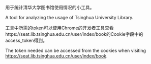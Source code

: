 用于统计清华大学图书馆使用情况的小工具。

A tool for analyzing the usage of Tsinghua University Library.

工具中所需的token可以使用Chrome的开发者工具查看https://seat.lib.tsinghua.edu.cn/user/index/book的Cookie字段中的access_token得到。

The token needed can be accessed from the cookies when visiting https://seat.lib.tsinghua.edu.cn/user/index/book.